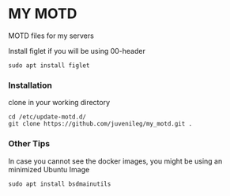 # MY MOTD
 MOTD files for my servers

Install figlet if you will be using 00-header
```
sudo apt install figlet
```
### Installation
clone in your working directory
```
cd /etc/update-motd.d/
git clone https://github.com/juvenileg/my_motd.git .
```
### Other Tips

In case you cannot see the docker images, you might be using an minimized Ubuntu Image

```
sudo apt install bsdmainutils
```
